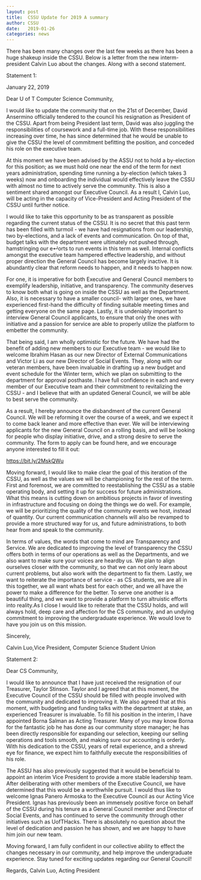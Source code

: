 ```yaml
---
layout: post
title:  CSSU Update for 2019 A summary
author: CSSU
date:   2019-01-26
categories: news
---
```


There has been many changes over the last few weeks as there has been a huge shakeup inside the CSSU. Below is a letter from the new interm-president Calvin Luo about the changes. Along with a second statement.

Statement 1:

January 22, 2019

Dear U of T Computer Science Community,

I would like to update the community that on the 21st of December, David Ansermino officially tendered to the council his resignation as President of the CSSU. Apart from being President last term, David was also juggling the responsibilities of coursework and a full-time job. With these responsibilities increasing over time, he has since determined that he would be unable to give the CSSU the level of commitment befitting the position, and conceded his role on the executive team.

At this moment we have been advised by the ASSU not to hold a by-election for this position; as we must hold one near the end of the term for next years administration, spending time running a by-election (which takes 3 weeks) now and onboarding the individual would effectively leave the CSSU with almost no time to actively serve the community. This is also a sentiment shared amongst our Executive Council. As a result I, Calvin Luo, will be acting in the capacity of Vice-President and Acting President of the CSSU until further notice. 

I would like to take this opportunity to be as transparent as possible regarding the current status of the CSSU. It is no secret that this past term has been filled with turmoil - we have had resignations from our leadership, two by-elections, and a lack of events and communication. On top of that, budget talks with the department were ultimately not pushed through, hamstringing our e↵orts to run events in this term as well. Internal conflicts amongst the executive team hampered effective leadership, and without proper direction the General Council has become largely inactive. It is abundantly clear that reform needs to happen, and it needs to happen now. 

For one, it is imperative for both Executive and General Council members to exemplify leadership, initiative, and transparency. The community deserves to know both what is going on inside the CSSU as well as the Department. Also, it is necessary to have a smaller council- with larger ones, we have experienced first-hand the difficulty of finding suitable meeting times and getting everyone on the same page. Lastly, it is undeniably important to interview General Council applicants, to ensure that only the ones with initiative and a passion for service are able to properly utilize the platform to embetter the community. 

That being said, I am wholly optimistic for the future. We have had the benefit of adding new members to our Executive team - we would like to welcome Ibrahim Hasan as our new Director of External Communications and Victor Li as our new Director of Social Events. They, along with our veteran members, have been invaluable in drafting up a new budget and event schedule for the Winter term, which we plan on submitting to the department for approval posthaste. I have full confidence in each and every member of our Executive team and their commitment to revitalizing the CSSU - and I believe that with an updated General Council, we will be able to best serve the community.

As a result, I hereby announce the disbandment of the current General Council. We will be reforming it over the course of a week, and we expect it to come back leaner and more effective than ever. We will be interviewing applicants for the new General Council on a rolling basis, and will be looking for people who display initiative, drive, and a strong desire to serve the community. The form to apply can be found here, and we encourage anyone interested to fill it out: 

https://bit.ly/2MskQWu

Moving forward, I would like to make clear the goal of this iteration of the CSSU, as well as the values we will be championing for the rest of the term. First and foremost, we are committed to reestablishing the CSSU as a stable operating body, and setting it up for success for future administrations. What this means is cutting down on ambitious projects in favor of investing in infrastructure and focusing on doing the things we do well. For example, we will be prioritizing the quality of the community events we host, instead of quantity. Our current communication channels will also be revamped to provide a more structured way for us, and future administrations, to both hear from and speak to the community.

In terms of values, the words that come to mind are Transparency and Service. We are dedicated to improving the level of transparency the CSSU offers both in terms of our operations as well as the Departments, and we also want to make sure your voices are heardby us. We plan to align ourselves closer with the community, so that we can not only learn about current problems, but also work with the department to fix them. Lastly, we want to reiterate the importance of service - as CS students, we are all in this together, we all want whats best for each other, and we all have the power to make a difference for the better. To serve one another is a beautiful thing, and we want to provide a platform to turn altruistic efforts into reality.As I close I would like to reiterate that the CSSU holds, and will always hold, deep care and affection for the CS community, and an undying commitment to improving the undergraduate experience. We would love to have you join us on this mission.

Sincerely,

Calvin Luo,Vice President, Computer Science Student Union

Statement 2:

Dear CS Community,

I would like to announce that I have just received the resignation of our Treasurer, Taylor Stinson. Taylor and I agreed that at this moment, the Executive Council of the CSSU should be filled with people involved with the community and dedicated to improving it. We also agreed that at this moment, with budgeting and funding talks with the department at stake, an experienced Treasurer is invaluable. To fill his position in the interim, I have appointed Borna Salman as Acting Treasurer. Many of you may know Borna for the fantastic job he has done as our community store manager; he has been directly responsible for expanding our selection, keeping our selling operations and tools smooth, and making sure our accounting is orderly. With his dedication to the CSSU, years of retail experience, and a shrewd eye for finance, we expect him to faithfully execute the responsibilities of his role.

The ASSU has also previously suggested that it would be beneficial to appoint an interim Vice President to provide a more stable leadership team. After deliberating with other members of the Executive Council, we have determined that this would be a worthwhile pursuit. I would thus like to welcome Ignas Panero Armoska to the Executive Council as our Acting Vice President. Ignas has previously been an immensely positive force on behalf of the CSSU during his tenure as a General Council member and Director of Social Events, and has continued to serve the community through other initiatives such as UofTHacks. There is absolutely no question about the level of dedication and passion he has shown, and we are happy to have him join our new team.

Moving forward, I am fully confident in our collective ability to effect the changes necessary in our community, and help improve the undergraduate experience. Stay tuned for exciting updates regarding our General Council!

Regards,
Calvin Luo, Acting President